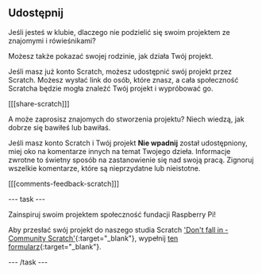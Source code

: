 ## Udostępnij

Jeśli jesteś w klubie, dlaczego nie podzielić się swoim projektem ze znajomymi i rówieśnikami?

Możesz także pokazać swojej rodzinie, jak działa Twój projekt.

Jeśli masz już konto Scratch, możesz udostępnić swój projekt przez Scratch. Możesz wysłać link do osób, które znasz, a cała społeczność Scratcha będzie mogła znaleźć Twój projekt i wypróbować go.

[[[share-scratch]]]

A może zaprosisz znajomych do stworzenia projektu? Niech wiedzą, jak dobrze się bawiłeś lub bawiłaś.

Jeśli masz konto Scratch i Twój projekt **Nie wpadnij** został udostępniony, miej oko na komentarze innych na temat Twojego dzieła. Informacje zwrotne to świetny sposób na zastanowienie się nad swoją pracą. Zignoruj wszelkie komentarze, które są nieprzydatne lub nieistotne.

[[[comments-feedback-scratch]]]

--- task ---

Zainspiruj swoim projektem społeczność fundacji Raspberry Pi!

Aby przesłać swój projekt do naszego studia Scratch ['Don't fall in - Community Scratch'](https://scratch.mit.edu/studios/29601182){:target="_blank"}, wypełnij [ten formularz](https://form.raspberrypi.org/f/community-project-submissions){:target="_blank"}.

--- /task ---
